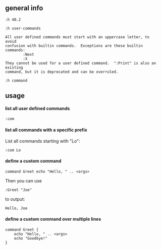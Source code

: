 ## general info

```
:h 40.2
```

```
:h user-commands
```

```
All user defined commands must start with an uppercase letter, to avoid
confusion with builtin commands.  Exceptions are these builtin commands:
        :Next
        :X
They cannot be used for a user defined command.  ":Print" is also an existing
command, but it is deprecated and can be overruled.
```

```
:h command
```

## usage

#### list all user defined commands

```
:com
```

#### list all commands with a specific prefix

List all commands starting with "Lo":
```
:com Lo
```

#### define a custom command

```
command Greet echo "Hello, " .. <args>
```
Then you can use
```
:Greet "Joe"
```
to output:
```
Hello, Joe
```

#### define a custom command over multiple lines

```
command Greet {
	echo "Hello, " .. <args>
	echo "Goodbye!"
}
```
